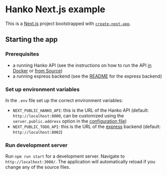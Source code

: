 # Hanko Next.js example

This is a [Next.js](https://nextjs.org/) project bootstrapped with [`create-next-app`](https://github.com/vercel/next.js/tree/canary/packages/create-next-app).

## Starting the app

### Prerequisites

- a running Hanko API (see the instructions on how to run the API [in Docker](../backend/README.md#Docker) or [from Source](../backend/README.md#from-source))
- a running express backend (see the [README](../express) for the express backend)

### Set up environment variables

In the `.env` file set up the correct environment variables:

- `NEXT_PUBLIC_HANKO_API`: this is the URL of the Hanko API (default: `http://localhost:8000`, can be customized using the `server.public.address` option in the [configuration file](../../backend/docs/Config.md))
- `NEXT_PUBLIC_TODO_API`: this is the URL of the [express](../express) backend (default: `http://localhost:8002`)

### Run development server

Run `npm run start` for a development server. Navigate to `http://localhost:3000/`. The application will automatically reload if you change any of the source files.

